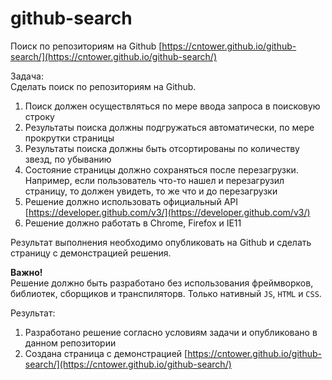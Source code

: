 # github-search
Поиск по репозиториям на Github [https://cntower.github.io/github-search/](https://cntower.github.io/github-search/)

Задача:  
Сделать поиск по репозиториям на Github. 

1. Поиск должен осуществляться по мере ввода запроса в поисковую строку
2. Результаты поиска должны подгружаться автоматически, по мере прокрутки страницы
3. Результаты поиска должны быть отсортированы по количеству звезд, по убыванию
4. Состояние страницы должно сохраняться после перезагрузки. Например, 
если пользователь что-то нашел и перезагрузил страницу, то должен увидеть, то же что и до перезагрузки 
5. Решение должно использовать официальный API [https://developer.github.com/v3/](https://developer.github.com/v3/)
6. Решение должно работать в Chrome, Firefox и IE11

Результат выполнения необходимо опубликовать на Github и сделать страницу с демонстрацией решения. 

**Важно!**  
Решение должно быть разработано без использования фреймворков, библиотек, сборщиков и транспиляторв. 
Только нативный `JS`, `HTML` и `CSS`.

Результат:
1. Разработано решение согласно условиям задачи и опубликовано в данном репозитории
2. Создана страница с демонстрацией [https://cntower.github.io/github-search/](https://cntower.github.io/github-search/)
